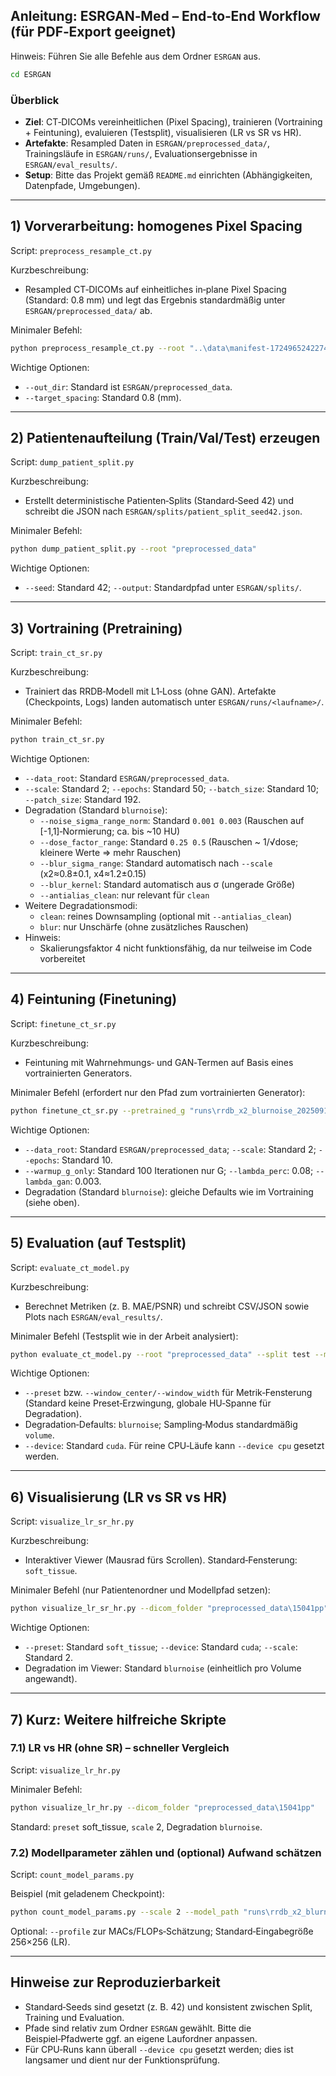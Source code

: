 ## Anleitung: ESRGAN‑Med – End‑to‑End Workflow (für PDF‑Export geeignet)

Hinweis: Führen Sie alle Befehle aus dem Ordner `ESRGAN` aus.

```bash
cd ESRGAN
```

### Überblick
- **Ziel**: CT‑DICOMs vereinheitlichen (Pixel Spacing), trainieren (Vortraining + Feintuning), evaluieren (Testsplit), visualisieren (LR vs SR vs HR).
- **Artefakte**: Resampled Daten in `ESRGAN/preprocessed_data/`, Trainingsläufe in `ESRGAN/runs/`, Evaluationsergebnisse in `ESRGAN/eval_results/`.
- **Setup**: Bitte das Projekt gemäß `README.md` einrichten (Abhängigkeiten, Datenpfade, Umgebungen).

---

## 1) Vorverarbeitung: homogenes Pixel Spacing
Script: `preprocess_resample_ct.py`

Kurzbeschreibung:
- Resampled CT‑DICOMs auf einheitliches in‑plane Pixel Spacing (Standard: 0.8 mm) und legt das Ergebnis standardmäßig unter `ESRGAN/preprocessed_data/` ab.

Minimaler Befehl:
```bash
python preprocess_resample_ct.py --root "..\data\manifest-1724965242274\Spine-Mets-CT-SEG"
```

Wichtige Optionen:
- `--out_dir`: Standard ist `ESRGAN/preprocessed_data`.
- `--target_spacing`: Standard 0.8 (mm).

---

## 2) Patientenaufteilung (Train/Val/Test) erzeugen
Script: `dump_patient_split.py`

Kurzbeschreibung:
- Erstellt deterministische Patienten‑Splits (Standard‑Seed 42) und schreibt die JSON nach `ESRGAN/splits/patient_split_seed42.json`.

Minimaler Befehl:
```bash
python dump_patient_split.py --root "preprocessed_data"
```

Wichtige Optionen:
- `--seed`: Standard 42; `--output`: Standardpfad unter `ESRGAN/splits/`.

---

## 3) Vortraining (Pretraining)
Script: `train_ct_sr.py`

Kurzbeschreibung:
- Trainiert das RRDB‑Modell mit L1‑Loss (ohne GAN). Artefakte (Checkpoints, Logs) landen automatisch unter `ESRGAN/runs/<laufname>/`.

Minimaler Befehl:
```bash
python train_ct_sr.py
```

Wichtige Optionen:
- `--data_root`: Standard `ESRGAN/preprocessed_data`.
- `--scale`: Standard 2; `--epochs`: Standard 50; `--batch_size`: Standard 10; `--patch_size`: Standard 192.
- Degradation (Standard `blurnoise`):
  - `--noise_sigma_range_norm`: Standard `0.001 0.003` (Rauschen auf [-1,1]‑Normierung; ca. bis ~10 HU)
  - `--dose_factor_range`: Standard `0.25 0.5` (Rauschen ~ 1/√dose; kleinere Werte ⇒ mehr Rauschen)
  - `--blur_sigma_range`: Standard automatisch nach `--scale` (x2≈0.8±0.1, x4≈1.2±0.15)
  - `--blur_kernel`: Standard automatisch aus σ (ungerade Größe)
  - `--antialias_clean`: nur relevant für `clean`
- Weitere Degradationsmodi:
  - `clean`: reines Downsampling (optional mit `--antialias_clean`)
  - `blur`: nur Unschärfe (ohne zusätzliches Rauschen)
- Hinweis: 
    - Skalierungsfaktor 4 nicht funktionsfähig, da nur teilweise im Code vorbereitet 

---

## 4) Feintuning (Finetuning)
Script: `finetune_ct_sr.py`

Kurzbeschreibung:
- Feintuning mit Wahrnehmungs‑ und GAN‑Termen auf Basis eines vortrainierten Generators.

Minimaler Befehl (erfordert nur den Pfad zum vortrainierten Generator):
```bash
python finetune_ct_sr.py --pretrained_g "runs\rrdb_x2_blurnoise_20250912-114004\best.pth"
```

Wichtige Optionen:
- `--data_root`: Standard `ESRGAN/preprocessed_data`; `--scale`: Standard 2; `--epochs`: Standard 10.
- `--warmup_g_only`: Standard 100 Iterationen nur G; `--lambda_perc`: 0.08; `--lambda_gan`: 0.003.
- Degradation (Standard `blurnoise`): gleiche Defaults wie im Vortraining (siehe oben).

---

## 5) Evaluation (auf Testsplit)
Script: `evaluate_ct_model.py`

Kurzbeschreibung:
- Berechnet Metriken (z. B. MAE/PSNR) und schreibt CSV/JSON sowie Plots nach `ESRGAN/eval_results/`.

Minimaler Befehl (Testsplit wie in der Arbeit analysiert):
```bash
python evaluate_ct_model.py --root "preprocessed_data" --split test --model_path "runs\finetune_x2_blurnoise_20250914-093436\best.pth"
```

Wichtige Optionen:
- `--preset` bzw. `--window_center/--window_width` für Metrik‑Fensterung (Standard keine Preset‑Erzwingung, globale HU‑Spanne für Degradation).
- Degradation‑Defaults: `blurnoise`; Sampling‑Modus standardmäßig `volume`.
- `--device`: Standard `cuda`. Für reine CPU‑Läufe kann `--device cpu` gesetzt werden.

---

## 6) Visualisierung (LR vs SR vs HR)
Script: `visualize_lr_sr_hr.py`

Kurzbeschreibung:
- Interaktiver Viewer (Mausrad fürs Scrollen). Standard‑Fensterung: `soft_tissue`.

Minimaler Befehl (nur Patientenordner und Modellpfad setzen):
```bash
python visualize_lr_sr_hr.py --dicom_folder "preprocessed_data\15041pp" --model_path "runs\finetune_x2_blurnoise_20250914-093436\best.pth"
```

Wichtige Optionen:
- `--preset`: Standard `soft_tissue`; `--device`: Standard `cuda`; `--scale`: Standard 2.
- Degradation im Viewer: Standard `blurnoise` (einheitlich pro Volume angewandt).

---

## 7) Kurz: Weitere hilfreiche Skripte

### 7.1) LR vs HR (ohne SR) – schneller Vergleich
Script: `visualize_lr_hr.py`

Minimaler Befehl:
```bash
python visualize_lr_hr.py --dicom_folder "preprocessed_data\15041pp"
```
Standard: `preset` soft_tissue, `scale` 2, Degradation `blurnoise`.

### 7.2) Modellparameter zählen und (optional) Aufwand schätzen
Script: `count_model_params.py`

Beispiel (mit geladenem Checkpoint):
```bash
python count_model_params.py --scale 2 --model_path "runs\rrdb_x2_blurnoise_20250912-114004\best.pth"
```
Optional: `--profile` zur MACs/FLOPs‑Schätzung; Standard‑Eingabegröße 256×256 (LR).

---

## Hinweise zur Reproduzierbarkeit
- Standard‑Seeds sind gesetzt (z. B. 42) und konsistent zwischen Split, Training und Evaluation.
- Pfade sind relativ zum Ordner `ESRGAN` gewählt. Bitte die Beispiel‑Pfadwerte ggf. an eigene Laufordner anpassen.
- Für CPU‑Runs kann überall `--device cpu` gesetzt werden; dies ist langsamer und dient nur der Funktionsprüfung.


